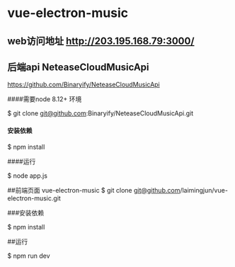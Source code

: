 # vue-electron-music

## web访问地址 http://203.195.168.79:3000/

## 后端api NeteaseCloudMusicApi

https://github.com/Binaryify/NeteaseCloudMusicApi

####需要node 8.12+ 环境

$ git clone git@github.com:Binaryify/NeteaseCloudMusicApi.git

#### 安装依赖

$ npm install

####运行

$ node app.js



##前端页面 vue-electron-music 
$ git clone git@github.com/laimingjun/vue-electron-music.git

###安装依赖

$ npm install


##运行

$ npm run dev
